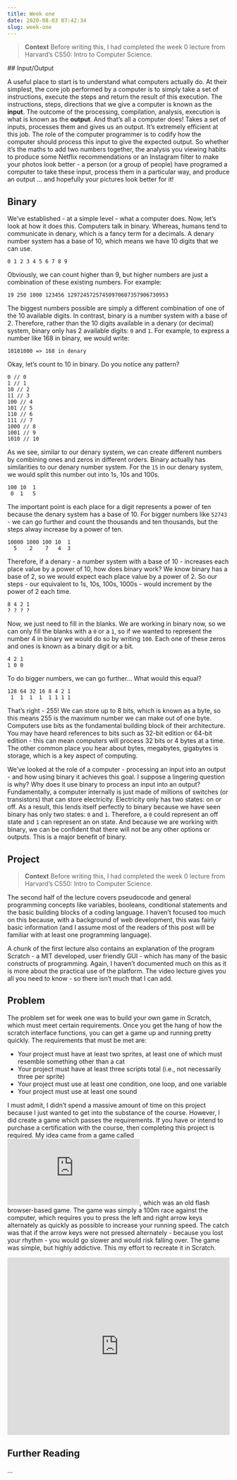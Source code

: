 ```yaml
---
title: Week one
date: 2020-08-03 07:42:34
slug: week-one
---
```


> **Context**
> Before writing this, I had completed the week 0 lecture from Harvard’s CS50: Intro to Computer Science.

## Input/Output

A useful place to start is to understand what computers actually do. At their simplest, the core job performed by a computer is to simply take a set of instructions, execute the steps and return the result of this execution. The instructions, steps, directions that we give a computer is known as the **input**. The outcome of the processing, compilation, analysis, execution is what is known as the **output**. And that’s all a computer does! Takes a set of inputs, processes them and gives us an output. It’s extremely efficient at this job. The role of the computer programmer is to codify how the computer should process this input to give the expected output. So whether it’s the maths to add two numbers together, the analysis you viewing habits to produce some Netflix recommendations or an Instagram filter to make your photos look better - a person (or a group of people) have programed a computer to take these input, process them in a particular way, and produce an output … and hopefully your pictures look better for it!

## Binary

We’ve established - at a simple level - what a computer does. Now, let’s look at how it does this. Computers talk in binary. Whereas, humans tend to communicate in denary, which is a fancy term for a decimals. A denary number system has a base of 10, which means we have 10 digits that we can use.

`0 1 2 3 4 5 6 7 8 9`

Obviously, we can count higher than 9, but higher numbers are just a combination of these existing numbers. For example:

`19 250 1000 123456 12972457257450970607357906730953`

The biggest numbers possible are simply a different combination of one of the 10 available digits. In contrast, binary is a number system with a base of 2. Therefore, rather than the 10 digits available in a denary (or decimal) system, binary only has 2 available digits: `0` and `1`. For example, to express a number like 168 in binary, we would write:

`10101000 => 168 in denary`

Okay, let’s count to 10 in binary. Do you notice any pattern?

```
0 // 0
1 // 1
10 // 2
11 // 3
100 // 4
101 // 5
110 // 6
111 // 7
1000 // 8
1001 // 9
1010 // 10
```

As we see, similar to our denary system, we can create different numbers by combining ones and zeros in different orders. Binary actually has similarities to our denary number system. For the `15` in our denary system, we would split this number out into 1s, 10s and 100s.

```
100 10  1
 0  1   5
```

The important point is each place for a digit represents a power of ten because the denary system has a base of 10. For bigger numbers like `52743` - we can go further and count the thousands and ten thousands, but the steps alway increase by a power of ten.

```
10000 1000 100 10  1
  5    2    7   4  3
```

Therefore, if a denary - a number system with a base of 10 - increases each place value by a power of 10, how does binary work? We know binary has a base of 2, so we would expect each place value by a power of 2. So our steps - our equivalent to 1s, 10s, 100s, 1000s - would increment by the power of 2 each time.

```
8 4 2 1
? ? ? ?
```

Now, we just need to fill in the blanks. We are working in binary now, so we can only fill the blanks with a `0` or a `1`, so if we wanted to represent the number 4 in binary we would do so by writing `100`. Each one of these zeros and ones is known as a binary digit or a bit.

```
4 2 1
1 0 0
```

To do bigger numbers, we can go further… What would this equal?

```
128 64 32 16 8 4 2 1
 1  1  1  1  1 1 1 1
```

That’s right - 255! We can store up to 8 bits, which is known as a byte, so this means 255 is the maximum number we can make out of one byte. Computers use bits as the fundamental building block of their architecture. You may have heard references to bits such as 32-bit edition or 64-bit edition - this can mean computers will process 32 bits or 4 bytes at a time. The other common place you hear about bytes, megabytes, gigabytes is storage, which is a key aspect of computing.

We’ve looked at the role of a computer - processing an input into an output - and how using binary it achieves this goal. I suppose a lingering question is why? Why does it use binary to process an input into an output? Fundamentally, a computer internally is just made of millions of switches (or transistors) that can store electricity. Electricity only has two states: on or off. As a result, this lends itself perfectly to binary because we have seen binary has only two states: `0` and `1`. Therefore, a `0` could represent an off state and `1` can represent an on state. And because we are working with binary, we can be confident that there will not be any other options or outputs. This is a major benefit of binary.

## Project

> **Context**
> Before writing this, I had completed the week 0 lecture from Harvard’s CS50: Intro to Computer Science.

The second half of the lecture covers pseudocode and general programming concepts like variables, booleans, conditional statements and the basic building blocks of a coding language. I haven’t focused too much on this because, with a background of web development, this was fairly basic information (and I assume most of the readers of this post will be familiar with at least one programming language).

A chunk of the first lecture also contains an explanation of the program Scratch - a MIT developed, user friendly GUI - which has many of the basic constructs of programming. Again, I haven’t documented much on this as it is more about the practical use of the platform. The video lecture gives you all you need to know - so there isn’t much that I can add.

## Problem

The problem set for week one was to build your own game in Scratch, which must meet certain requirements. Once you get the hang of how the scratch interface functions, you can get a game up and running pretty quickly. The requirements that must be met are:

- Your project must have at least two sprites, at least one of which must resemble something other than a cat
- Your project must have at least three scripts total (i.e., not necessarily three per sprite)
- Your project must use at least one condition, one loop, and one variable
- Your project must use at least one sound

I must admit, I didn’t spend a massive amount of time on this project because I just wanted to get into the substance of the course. However, I did create a game which passes the requirements. If you have or intend to purchase a certification with the course, then completing this project is required.
My idea came from a game called ![Sprinter](https://www.gamedesign.jp/flash/sprinter/sprinter.html), which was an old flash browser-based game. The game was simply a 100m race against the computer, which requires you to press the left and right arrow keys alternately as quickly as possible to increase your running speed. The catch was that if the arrow keys were not pressed alternately - because you lost your rhythm - you would go slower and would risk falling over. The game was simple, but highly addictive. This my effort to recreate it in Scratch.

<iframe src="https://scratch.mit.edu/projects/287370691/embed" allowtransparency="true" width="100%" height="402" frameborder="0" scrolling="no" allowfullscreen></iframe>

## Further Reading

...
